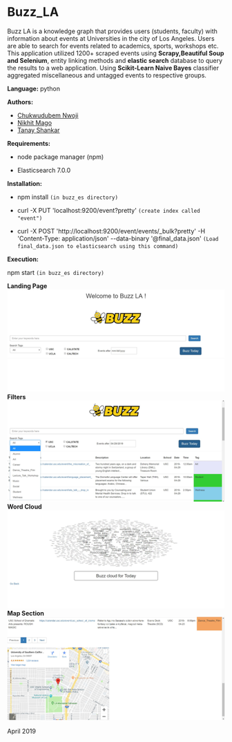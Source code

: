 # Buzz_LA

Buzz LA is a knowledge graph that provides users (students, faculty) with information about events at Universities in the city of Los Angeles. Users are  able to search for events related to  academics, sports, workshops etc. This application utilized 1200+ scraped events using **Scrapy,Beautiful Soup and Selenium**, entity linking methods and **elastic search** database to query the results to a web application. Using **Scikit-Learn Naive Bayes** classifier aggregated miscellaneous and untagged events to respective groups.  

**Language:** python

**Authors:**

- [Chukwudubem Nwoji](https://github.com/Chukudubem)
- [Nikhit Mago](https://github.com/nikhitmago)
- [Tanay Shankar](https://github.com/tanaysh7)

**Requirements:**

- node package manager (npm)

- Elasticsearch 7.0.0

**Installation:**

- npm install `(in buzz_es directory)`

- curl -X PUT 'localhost:9200/event?pretty' `(create index called "event")`

- curl -X POST 'http://localhost:9200/event/events/_bulk?pretty' -H 'Content-Type: application/json' --data-binary '@final_data.json' `(Load final_data.json to elasticsearch using this command)`



**Execution:**

npm start `(in buzz_es directory)`

**Landing Page**
![Landing](images/home.JPG)
**Filters**
![Filtered](images/filtered.jpg)
**Word Cloud**
![Cloud](images/buzz_cloud.JPG)
**Map Section**
![Map](images/map.JPG)

April 2019

